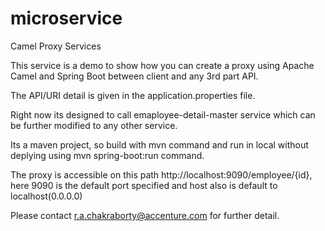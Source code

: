 # microservice
Camel Proxy Services

This service is a demo to show how you can create a proxy using Apache Camel and Spring Boot between client and any 3rd part API.

The API/URI detail is given in the application.properties file.

Right now its designed to call emaployee-detail-master service which can be further modified to any other service.

Its a maven project, so build with mvn command and run in local without deplying using mvn spring-boot:run command.

The proxy is accessible on this path http://localhost:9090/employee/{id}, here 9090 is the default port specified 
and host also is default to localhost(0.0.0.0)

Please contact r.a.chakraborty@accenture.com for further detail.
